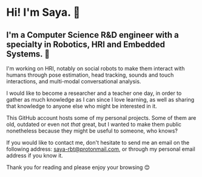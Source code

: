 # Hi! I'm Saya. 👋

## I'm a Computer Science R&D engineer with a specialty in Robotics, HRI and Embedded Systems. 🤖

I'm working on HRI, notably on social robots to make them interact with humans through pose estimation, head tracking, sounds and touch interactions, and multi-modal conversational analysis.

I would like to become a researcher and a teacher one day, in order to gather as much knowledge as I can since I love learning, as well as sharing that knowledge to anyone else who might be interested in it.

This GitHub account hosts some of my personal projects. Some of them are old, outdated or even not *that* great, but I wanted to make them public nonetheless because they might be useful to someone, who knows?

If you would like to contact me, don't hesitate to send me an email on the following address: saya-rbt@protonmail.com, or through my personal email address if you know it.

Thank you for reading and please enjoy your browsing 😊
